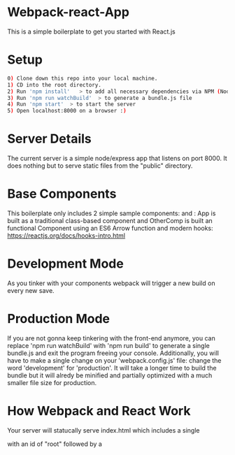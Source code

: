 # Webpack-react-App
This is a simple boilerplate to get you started with React.js

# Setup

```sh
0) Clone down this repo into your local machine.
1) CD into the root directory.
2) Run 'npm install'   > to add all necessary dependencies via NPM (Node Packe Manager).
3) Run 'npm run watchBuild'  > to generate a bundle.js file
4) Run 'npm start'  > to start the server
5) Open localhost:8000 on a browser :)
```

# Server Details
The current server is a simple node/express app that listens on port 8000.
It does nothing but to serve static files from the "public" directory.
  
# Base Components
This boilerplate only includes 2 simple sample components: <App /> and <OtherComp>:
App is built as a traditional class-based component and OtherComp is built an functional
Component using an ES6 Arrow function and modern hooks:
https://reactjs.org/docs/hooks-intro.html

# Development Mode
As you tinker with your components webpack will trigger a new build on every new save.

# Production Mode
If you are not gonna keep tinkering with the front-end anymore, you can replace 'npm run watchBuild'
with 'npm run build' to generate a single bundle.js and exit the program freeing your console. 
Additionally, you will have to make a single change on your 'webpack.config.js' file: change the word 
'development' for 'production'. It will take a longer time to build the bundle but it will alredy be 
minified and partially optimized with a much smaller file size for production.

# How Webpack and React Work
Your server will statucally serve index.html which includes a single <div> with an id of "root" followed by 
a <script> tag that has your bundle.js file as its source.
The idea with WebPack and react is to build all your app from multiple separated modules that are 'called' 
in a tree fashion all the way from the main <App /> component.

The index.jsx file is your starting point, it imports <App /> and uses the ReactDOM.Render method to establish 
the link between your component and the DOM.

Webapck will use index.jsx as the entry point from which to build the bundle.js file. 
Webpack will leverage Babel to transpile the all the ES6+ JS and the React JSX into ES3 (old and always compatible 
JavaScript) and assambled all of it into a single bundle.js file which will anchor your entire React app onto 
the root div of your html doc.
